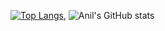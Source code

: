 [![Top Langs](https://github-readme-stats.vercel.app/api/top-langs/?username=benanil&layout=compact)](https://github.com/anuraghazra/github-readme-stats),
![Anil's GitHub stats](https://github-readme-stats.vercel.app/api?username=benanil&show_icons=true&theme=calm)
